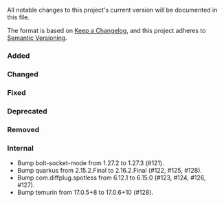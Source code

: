 All notable changes to this project's current version will be documented in this file.

The format is based on [Keep a Changelog](https://keepachangelog.com/en/1.0.0/), and this project adheres
to [Semantic Versioning](https://semver.org/spec/v2.0.0.html).

### Added

### Changed

### Fixed

### Deprecated

### Removed

### Internal

- Bump bolt-socket-mode from 1.27.2 to 1.27.3 (#121).
- Bump quarkus from 2.15.2.Final to 2.16.2.Final (#122, #125, #128).
- Bump com.diffplug.spotless from 6.12.1 to 6.15.0 (#123, #124, #126, #127).
- Bump temurin from 17.0.5+8 to 17.0.6+10 (#128).
